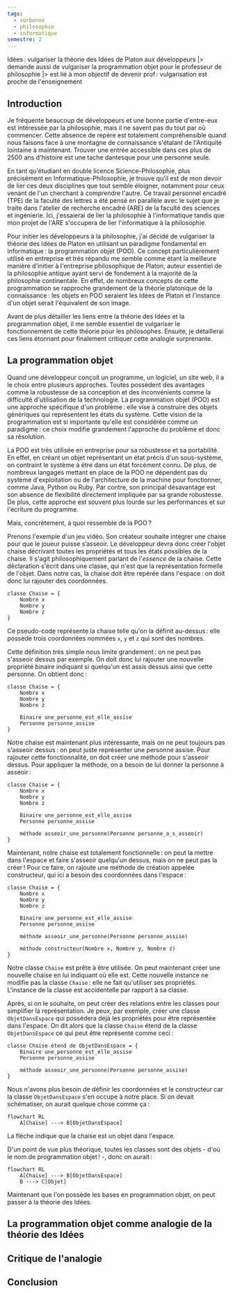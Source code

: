 ```yaml
---
tags:
  - sorbonne
  - philosophie
  - informatique
semestre: 2
---
```

Idées : vulgariser la théorie des Idées de Platon aux développeurs
|> demande aussi de vulgariser la programmation objet pour le professeur de philosophie
|> est lié à mon objectif de devenir prof : vulgarisation est proche de l'enseignement
## Introduction
Je fréquente beaucoup de développeurs et une bonne partie d'entre-eux est intéressée par la philosophie, mais il ne savent pas du tout par où commencer. Cette absence de repère est totalement compréhensible quand nous faisons face à une montagne de connaissance s'étalant de l'Antiquité lointaine à maintenant. Trouver une entrée accessible dans ces plus de 2500 ans d'histoire est une tache dantesque pour une personne seule.

En tant qu'étudiant en double licence Science-Philosophie, plus précisément en Informatique-Philosophie, je trouve qu'il est de mon devoir de lier ces deux disciplines que tout semble éloigner, notamment pour ceux venant de l'un cherchant à comprendre l'autre. Ce travail personnel encadré (TPE) de la faculté des lettres a été pensé en parallèle avec le sujet que je traite dans l'atelier de recherche encadré (ARE) de la faculté des sciences et ingénierie. Ici, j'essaierai de lier la philosophie à l'informatique tandis que mon projet de l'ARE s'occupera de lier l'informatique à la philosophie.

Pour initier les développeurs à la philosophie, j'ai décidé de vulgariser la théorie des Idées de Platon en utilisant un paradigme fondamental en informatique : la programmation objet (POO). Ce concept particulièrement utilisé en entreprise et très répandu me semble comme étant la meilleure manière d'initier à l'entreprise philosophique de Platon, auteur essentiel de la philosophie antique ayant servi de fondement à la majorité de la philosophie continentale. En effet, de nombreux concepts de cette programmation se rapproche grandement de la théorie platonique de la connaissance : les objets en POO seraient les Idées de Platon et l'instance d'un objet serait l'équivalent de son image.

Avant de plus détailler les liens entre la théorie des Idées et la programmation objet, il me semble essentiel de vulgariser le fonctionnement de cette théorie pour les philosophes. Ensuite, je détaillerai ces liens étonnant pour finalement critiquer cette analogie surprenante.
## La programmation objet
Quand une développeur conçoit un programme, un logiciel, un site web, il a le choix entre plusieurs approches. Toutes possèdent des avantages comme la robustesse de sa conception et des inconvénients comme la difficulté d'utilisation de la technologie. La programmation objet (POO) est une approche spécifique d'un problème : elle vise à construire des objets génériques qui représentent les états du système. Cette vision de la programmation est si importante qu'elle est considérée comme un paradigme : ce choix modifie grandement l'approche du problème et donc sa résolution.

La POO est très utilisée en entreprise pour sa robustesse et sa portabilité. En effet, en créant un objet représentant un état précis d'un sous-système, on contraint le système à être dans un état forcément connu. De plus, de nombreux langages mettant en place de la POO ne dépendent pas du système d'exploitation ou de l'architecture de la machine pour fonctionner, comme Java, Python ou Ruby. Par contre, son principal désavantage est son absence de flexibilité directement impliquée par sa grande robustesse. De plus, cette approche est souvent plus lourde sur les performances et sur l'écriture du programme.

Mais, concrètement, à quoi ressemble de la POO ?

Prenons l'exemple d'un jeu vidéo. Son créateur souhaite intégrer une chaise pour que le joueur puisse s’asseoir. Le développeur devra donc créer l'objet chaise décrivant toutes les propriétés et tous les états possibles de la chaise. Il s'agit philosophiquement parlant de l'*essence* de la chaise. Cette déclaration s'écrit dans une classe, qui n'est que la représentation formelle de l'objet. Dans notre cas, la chaise doit être repérée dans l'espace : on doit donc lui rajouter des coordonnées.
```
classe Chaise = {
	Nombre x
	Nombre y
	Nombre z
}
```
Ce pseudo-code représente la chaise telle qu'on la définit au-dessus : elle possède trois coordonnées nommées `x`, `y` et `z` qui sont des nombres.

Cette définition très simple nous limite grandement : on ne peut pas s'asseoir dessus par exemple. On doit donc lui rajouter une nouvelle propriété binaire indiquant si quelqu'un est assis dessus ainsi que cette personne. On obtient donc :
```
classe Chaise = {
	Nombre x
	Nombre y
	Nombre z
	
	Binaire une_personne_est_elle_assise
	Personne personne_assise
}
```
Notre chaise est maintenant plus intéressante, mais on ne peut toujours pas s'asseoir dessus : on peut juste représenter une personne assise. Pour rajouter cette fonctionnalité, on doit créer une méthode pour s'asseoir dessus. Pour appliquer la méthode, on a besoin de lui donner la personne à asseoir :
```
classe Chaise = {
	Nombre x
	Nombre y
	Nombre z
	
	Binaire une_personne_est_elle_assise
	Personne personne_assise
	
	méthode asseoir_une_personne(Personne personne_a_s_asseoir)
}
```
Maintenant, notre chaise est totalement fonctionnelle : on peut la mettre dans l'espace et faire s'asseoir quelqu'un dessus, mais on ne peut pas la créer ! Pour ce faire, on rajoute une méthode de création appelée constructeur, qui ici a besoin des coordonnées dans l'espace :
```
classe Chaise = {
	Nombre x
	Nombre y
	Nombre z
	
	Binaire une_personne_est_elle_assise
	Personne personne_assise
	
	méthode asseoir_une_personne(Personne personne_assise)
	
	méthode constructeur(Nombre x, Nombre y, Nombre z)
}
```
Notre classe `Chaise` est prête à être utilisée. On peut maintenant créer une nouvelle chaise en lui indiquant où elle est. Cette nouvelle instance ne modifie pas la classe `Chaise` : elle ne fait qu'utiliser ses propriétés. L'instance de la classe est accidentelle par rapport à sa classe.

Après, si on le souhaite, on peut créer des relations entre les classes pour simplifier la représentation. Je peux, par exemple, créer une classe `ObjetDansEspace` qui possédera déjà les propriétés pour être représentée dans l'espace. On dit alors que la classe `Chaise` étend de la classe `ObjetDansEspace` ce qui peut être représenté comme ceci :
```
classe Chaise étend de ObjetDansEspace = {
	Binaire une_personne_est_elle_assise
	Personne personne_assise
	
	méthode asseoir_une_personne(Personne personne_assise)
}
```
Nous n'avons plus besoin de définir les coordonnées et le constructeur car la classe `ObjetDansEspace` s'en occupe à notre place. Si on devait schématiser, on aurait quelque chose comme ça :
```mermaid
flowchart RL
	A[Chaise] ---> B[ObjetDansEspace]
```
La flèche indique que la chaise est un objet dans l'espace.

D'un point de vue plus théorique, toutes les classes sont des objets - d'où le nom de programmation objet ! -, donc on aurait :
```mermaid
flowchart RL
	A[Chaise] ---> B[ObjetDansEspace]
	B ---> C[Objet]
```

Maintenant que l'on possède les bases en programmation objet, on peut passer à la théorie des Idées.
## La programmation objet comme analogie de la théorie des Idées
## Critique de l'analogie
## Conclusion